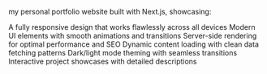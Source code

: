my personal portfolio website built with Next.js, showcasing:

A fully responsive design that works flawlessly across all devices
Modern UI elements with smooth animations and transitions
Server-side rendering for optimal performance and SEO
Dynamic content loading with clean data fetching patterns
Dark/light mode theming with seamless transitions
Interactive project showcases with detailed descriptions